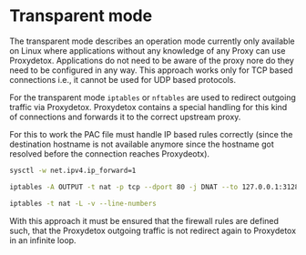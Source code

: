 # Transparent mode

The transparent mode describes an operation mode currently only available on Linux where applications without any knowledge of any Proxy can use Proxydetox.
Applications do not need to be aware of the proxy nore do they need to be configured in any way.
This approach works only for TCP based connections i.e., it cannot be used for UDP based protocols.

For the transparent mode `iptables` or `nftables` are used to redirect outgoing traffic via Proxydetox. Proxydetox contains a special handling for this kind of connections and forwards it to the correct upstream proxy.

For this to work the PAC file must handle IP based rules correctly (since the destination hostname is not available anymore since the hostname got resolved before the connection reaches Proxydeotx).

```sh
sysctl -w net.ipv4.ip_forward=1
```

```sh
iptables -A OUTPUT -t nat -p tcp --dport 80 -j DNAT --to 127.0.0.1:3128
```

```sh
iptables -t nat -L -v --line-numbers
```

With this approach it must be ensured that the firewall rules are defined such, that the Proxydetox outgoing traffic is not redirect again to Proxydetox in an infinite loop.
